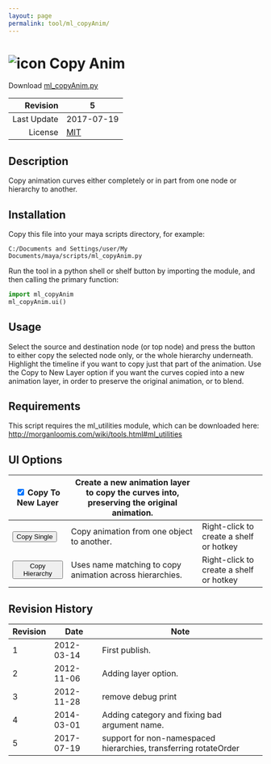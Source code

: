 ```yaml
---
layout: page
permalink: tool/ml_copyAnim/
---
```


# ![icon](https://raw.githubusercontent.com/morganloomis/ml_tools/master/icons//ml_copyAnim.png) Copy Anim
Download [ml_copyAnim.py](https://raw.githubusercontent.com/morganloomis/ml_tools/master/ml_copyAnim.py)

| Revision | 5 |
|---:|---|
| Last Update | 2017-07-19 |
| License | [MIT](https://opensource.org/licenses/MIT) |

## Description

 Copy animation curves either completely or in part from one node or hierarchy to another.

## Installation

Copy this file into your maya scripts directory, for example:

`C:/Documents and Settings/user/My Documents/maya/scripts/ml_copyAnim.py`

Run the tool in a python shell or shelf button by importing the module, 
and then calling the primary function:

```python
import ml_copyAnim
ml_copyAnim.ui()
```

## Usage

 Select the source and destination node (or top node) and press the button to either copy the selected node only, or the whole hierarchy underneath. Highlight the timeline if you want to copy just that part of the animation. Use the Copy to New Layer option if you want the curves copied into a new animation layer, in order to preserve the original animation, or to blend.

## Requirements

 This script requires the ml_utilities module, which can be downloaded here: http://morganloomis.com/wiki/tools.html#ml_utilities

## UI Options


|<input type="checkbox" checked="yes"> Copy To New Layer|Create a new animation layer to copy the curves into, preserving the original animation.||
|---|---|---|
|<button type="button">Copy Single</button>|Copy animation from one object to another.|Right-click to create a shelf or hotkey|
|<button type="button">Copy Hierarchy</button>|Uses name matching to copy animation across hierarchies.|Right-click to create a shelf or hotkey|

## Revision History

| Revision | Date | Note|
|---|---|---|
|1|2012-03-14|First publish.|
|2|2012-11-06|Adding layer option.|
|3|2012-11-28|remove debug print|
|4|2014-03-01|Adding category and fixing bad argument name.|
|5|2017-07-19|support for non-namespaced hierarchies, transferring rotateOrder|
